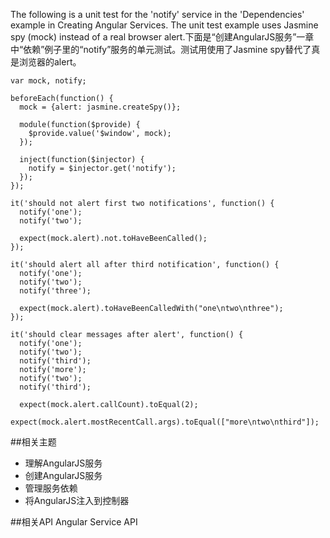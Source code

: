 The following is a unit test for the 'notify' service in the 'Dependencies' example in Creating Angular Services. The unit test example uses Jasmine spy (mock) instead of a real browser alert.下面是“创建AngularJS服务”一章中“依赖”例子里的“notify”服务的单元测试。测试用使用了Jasmine spy替代了真是浏览器的alert。

	var mock, notify;
	 
	beforeEach(function() {
	  mock = {alert: jasmine.createSpy()};
	 
	  module(function($provide) {
	    $provide.value('$window', mock);
	  });
	 
	  inject(function($injector) {
	    notify = $injector.get('notify');
	  });
	});
	 
	it('should not alert first two notifications', function() {
	  notify('one');
	  notify('two');
	 
	  expect(mock.alert).not.toHaveBeenCalled();
	});
	 
	it('should alert all after third notification', function() {
	  notify('one');
	  notify('two');
	  notify('three');
	 
	  expect(mock.alert).toHaveBeenCalledWith("one\ntwo\nthree");
	});
	 
	it('should clear messages after alert', function() {
	  notify('one');
	  notify('two');
	  notify('third');
	  notify('more');
	  notify('two');
	  notify('third');
	 
	  expect(mock.alert.callCount).toEqual(2);
	  expect(mock.alert.mostRecentCall.args).toEqual(["more\ntwo\nthird"]);

##相关主题
*  理解AngularJS服务
*  创建AngularJS服务
*  管理服务依赖
*  将AngularJS注入到控制器

##相关API
Angular Service API